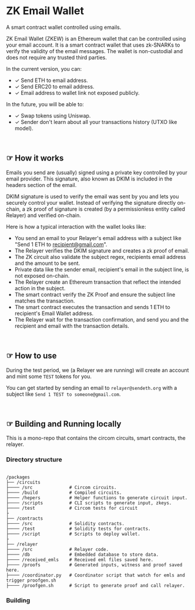 # ZK Email Wallet

A smart contract wallet controlled using emails.

ZK Email Wallet (ZKEW) is an Ethereum wallet that can be controlled using your email account. It is a smart contract wallet that uses zk-SNARKs to verify the validity of the email messages. The wallet is non-custodial and does not require any trusted third parties.

In the current version, you can:
- ✓ Send ETH to email address.
- ✓ Send ERC20 to email address.
- ✓ Email address to wallet link not exposed publicly.

In the future, you will be able to:
- ✓ Swap tokens using Uniswap.
- ✓ Sender don't learn about all your transactions history (UTXO like model).

<br />

## ☞ How it works

Emails you send are (usually) signed using a private key controlled by your email provider. This signature, also known as DKIM is included in the headers section of the email.

DKIM signature is used to verify the email was sent by you and lets you securely control your wallet. Instead of verifying the signature directly on-chain, a zk proof of signature is created (by a permissionless entity called Relayer) and verified on-chain.

Here is how a typical interaction with the wallet looks like:

- You send an email to your Relayer's email address with a subject like "Send 1 ETH to recipient@gmail.com".
- The Relayer verifies the DKIM signature and creates a zk proof of email.
- The ZK circuit also validate the subject regex, recipients email address and the amount to be sent. 
- Private data like the sender email, recipient's email in the subject line, is  not exposed on-chain.
- The Relayer create an Ethereum transaction that reflect the intended action in the subject.
- The smart contract verify the ZK Proof and ensure the subject line matches the transaction.
- The smart contract executes the transaction and sends 1 ETH to recipient's Email Wallet address.
- The Relayer wait for the transaction confirmation, and send you and the recipient and email with the transaction details.

<br />

## ☞ How to use

During the test period, we (a Relayer we are running) will create an account and mint some `TEST` tokens for you. 

You can get started by sending an email to `relayer@sendeth.org` with a subject like `Send 1 TEST to someone@gmail.com`.

<br />

## ☞ Building and Running locally

This is a mono-repo that contains the circom circuits, smart contracts, the relayer.

### Directory structure

```

/packages
├── /circuits  
├──── /src              # Circom circuits.
├──── /build            # Compiled circuits.
├──── /hepers           # Helper functions to generate circuit input.
├──── /scripts          # CLI scripts to generate input, zkeys.
├──── /test             # Circom tests for circuit
├
├── /contracts
├──── /src              # Solidity contracts.
├──── /test             # Solidity tests for contracts.
├──── /script           # Scripts to deploy wallet.
├
├── /relayer
├──── /src              # Relayer code.
├──── /db               # Embedded database to store data.
├──── /received_emls    # Received eml files saved here.
├──── /proofs           # Generated inputs, witness and proof saved here.
├──── /coordinator.py   # Coordinator script that watch for emls and trigger proofgen.sh
├──── /proofgen.sh      # Script to generate proof and call relayer.

```

### Building 

